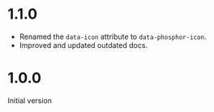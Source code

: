 # 1.1.0

-   Renamed the `data-icon` attribute to `data-phosphor-icon`.
-   Improved and updated outdated docs.

# 1.0.0

Initial version
